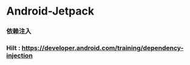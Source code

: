 # Android-Jetpack



### 依赖注入
### Hilt : https://developer.android.com/training/dependency-injection
